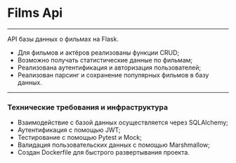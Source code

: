 # Films Api
___

API базы данных о фильмах на Flask. 
- Для фильмов и актёров реализованы функции CRUD;
- Возможно получать статистические данные по фильмам;
- Реализована аутентификация и авторизация пользователей;
- Реализован парсинг и сохранение популярных фильмов в базу данных.
---
<h3> Технические требования и инфраструктура </h3>

- Взаимодействие с базой данных осуществляется через SQLAlchemy;
- Аутентификация с помощью JWT;
- Тестирование с помощью Pytest и Mock;
- Валидация пользовательских данных с помощью Marshmallow;
- Создан Dockerfile для быстрого развертывания проекта.
